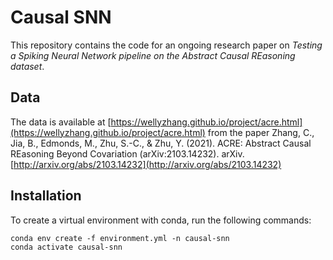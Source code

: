 # Causal SNN

This repository contains the code for an ongoing research paper on _Testing a Spiking Neural Network pipeline on the Abstract Causal REasoning dataset_.

## Data

The data is available at [https://wellyzhang.github.io/project/acre.html](https://wellyzhang.github.io/project/acre.html) from the paper Zhang, C., Jia, B., Edmonds, M., Zhu, S.-C., & Zhu, Y. (2021). ACRE: Abstract Causal REasoning Beyond Covariation (arXiv:2103.14232). arXiv. [http://arxiv.org/abs/2103.14232](http://arxiv.org/abs/2103.14232)

## Installation

To create a virtual environment with conda, run the following commands:

```
conda env create -f environment.yml -n causal-snn
conda activate causal-snn
```

